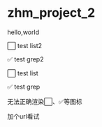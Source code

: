 # zhm_project_2

hello,world


:white_large_square: test list2

:white_check_mark: test grep2

:white_large_square: test list

:white_check_mark: test grep


无法正确渲染:white_large_square:、:white_check_mark:等图标  


加个url看试
